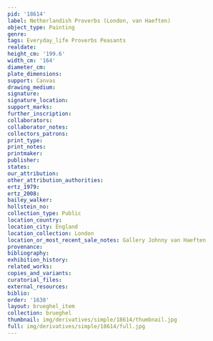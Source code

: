 ```yaml
---
pid: '18614'
label: Netherlandish Proverbs (London, van Haeften)
object_type: Painting
genre: 
tags: Everyday_life Proverbs Peasants
realdate: 
height_cm: '199.6'
width_cm: '164'
diameter_cm: 
plate_dimensions: 
support: Canvas
drawing_medium: 
signature: 
signature_location: 
support_marks: 
further_inscription: 
collaborators: 
collaborator_notes: 
collectors_patrons: 
print_type: 
print_notes: 
printmaker: 
publisher: 
states: 
our_attribution: 
other_attribution_authorities: 
ertz_1979: 
ertz_2008: 
bailey_walker: 
hollstein_no: 
collection_type: Public
location_country: 
location_city: England
location_collection: London
location_or_most_recent_sale_notes: Gallery Johnny van Haeften
provenance: 
bibliography: 
exhibition_history: 
related_works: 
copies_and_variants: 
curatorial_files: 
external_resources: 
biblio: 
order: '1638'
layout: brueghel_item
collection: brueghel
thumbnail: img/derivatives/simple/18614/thumbnail.jpg
full: img/derivatives/simple/18614/full.jpg
---
```

